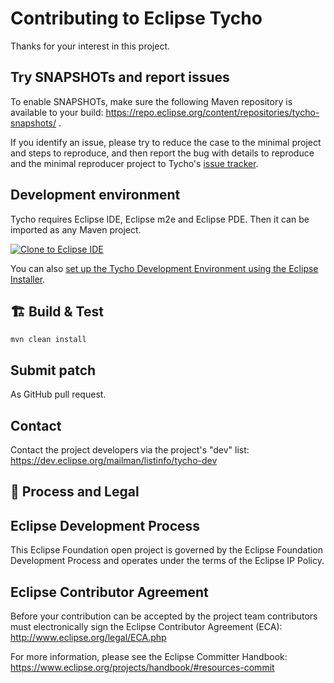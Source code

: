 # Contributing to Eclipse Tycho

Thanks for your interest in this project.

## Try SNAPSHOTs and report issues

To enable SNAPSHOTs, make sure the following Maven repository is available to your build: https://repo.eclipse.org/content/repositories/tycho-snapshots/ .

If you identify an issue, please try to reduce the case to the minimal project and steps to reproduce, and then report the bug with details to reproduce
and the minimal reproducer project to Tycho's [issue tracker](./issues).

## Development environment

Tycho requires Eclipse IDE, Eclipse m2e and Eclipse PDE. Then it can be imported as any Maven project.

<a href="https://mickaelistria.github.io/redirctToEclipseIDECloneCommand/redirect.html"><img src="https://mickaelistria.github.io/redirctToEclipseIDECloneCommand/cloneToEclipseBadge.png" alt="Clone to Eclipse IDE"/></a>  

You can also [set up the Tycho Development Environment using the Eclipse Installer](setup/README.md).
  
## 🏗️ Build & Test

`mvn clean install`

## Submit patch

As GitHub pull request.

## Contact

Contact the project developers via the project's "dev" list: https://dev.eclipse.org/mailman/listinfo/tycho-dev

## 👔 Process and Legal

## Eclipse Development Process

This Eclipse Foundation open project is governed by the Eclipse Foundation
Development Process and operates under the terms of the Eclipse IP Policy.

## Eclipse Contributor Agreement

Before your contribution can be accepted by the project team contributors must
electronically sign the Eclipse Contributor Agreement (ECA): http://www.eclipse.org/legal/ECA.php

For more information, please see the Eclipse Committer Handbook:
https://www.eclipse.org/projects/handbook/#resources-commit


